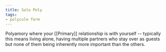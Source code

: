 ```yaml
---
title: Solo Poly
tags:
- polycule form
---
```

Polyamory where your [[Primary]] relationship is with yourself -- typically this means living alone, having multiple partners who stay over as guests but none of them being inherently more important than the others.
